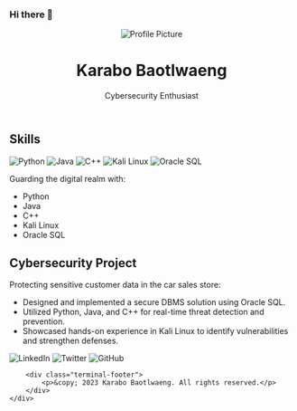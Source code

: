 ### Hi there 👋
<!DOCTYPE html>
<html lang="en">
<head>
    <meta charset="UTF-8">
    <meta name="viewport" content="width=device-width, initial-scale=1.0">
    <title>GitHub Profile</title>
    <link rel="stylesheet" href="style.css">
</head>
<body>
    <header>
        <div class="network-bg"></div>
        <div class="profile-info">
            <img src="images/Project1.jpg" alt="Profile Picture">
            <h1>Karabo Baotlwaeng</h1>
            <p>Cybersecurity Enthusiast</p>
        </div>
    </header>
    <main>
        <section class="skills">
            <h2>Skills</h2>
            <div class="tool-icons">
                <img src="https://cdn3.iconfinder.com/data/icons/logos-and-brands-adobe/512/267_Python-1024.png" alt="Python">
                <img src="https://cdn.freebiesupply.com/logos/thumbs/2x/java-14-logo.png" alt="Java">
                <img src="https://codeprogramming.org/wp-content/uploads/2022/01/C-Logo.wine_.png" alt="C++">
                <img src="https://img.icons8.com/color/452/kali-linux.png" alt="Kali Linux">
                <img src="https://logos-world.net/wp-content/uploads/2020/09/Oracle-Symbol.png" alt="Oracle SQL">
            </div>
            <p>Guarding the digital realm with:</p>
            <ul>
                <li>Python</li>
                <li>Java</li>
                <li>C++</li>
                <li>Kali Linux</li>
                <li>Oracle SQL</li>
            </ul>
        </section>
        <section class="cybersecurity-project">
            <h2>Cybersecurity Project</h2>
            <div class="project-image"></div>
            <p>Protecting sensitive customer data in the car sales store:</p>
            <ul>
                <li>Designed and implemented a secure DBMS solution using Oracle SQL.</li>
                <li>Utilized Python, Java, and C++ for real-time threat detection and prevention.</li>
                <li>Showcased hands-on experience in Kali Linux to identify vulnerabilities and strengthen defenses.</li>
            </ul>
        </section>
    </main>
    <footer>
        <div class="footer-icons">
            <img src="linkedin.png" alt="LinkedIn">
            <img src="twitter.png" alt="Twitter">
            <img src="github.png" alt="GitHub">
        </div>
    </footer>
</body>
</html>

        <div class="terminal-footer">
            <p>&copy; 2023 Karabo Baotlwaeng. All rights reserved.</p>
        </div>
    </div>
</body>
</html>

